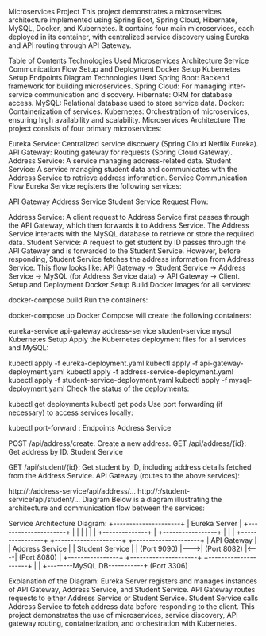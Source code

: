 Microservices Project
This project demonstrates a microservices architecture implemented using Spring Boot, Spring Cloud, Hibernate, MySQL, Docker, and Kubernetes. It contains four main microservices, each deployed in its container, with centralized service discovery using Eureka and API routing through API Gateway.

Table of Contents
Technologies Used
Microservices Architecture
Service Communication Flow
Setup and Deployment
Docker Setup
Kubernetes Setup
Endpoints
Diagram
Technologies Used
Spring Boot: Backend framework for building microservices.
Spring Cloud: For managing inter-service communication and discovery.
Hibernate: ORM for database access.
MySQL: Relational database used to store service data.
Docker: Containerization of services.
Kubernetes: Orchestration of microservices, ensuring high availability and scalability.
Microservices Architecture
The project consists of four primary microservices:

Eureka Service: Centralized service discovery (Spring Cloud Netflix Eureka).
API Gateway: Routing gateway for requests (Spring Cloud Gateway).
Address Service: A service managing address-related data.
Student Service: A service managing student data and communicates with the Address Service to retrieve address information.
Service Communication Flow
Eureka Service registers the following services:

API Gateway
Address Service
Student Service
Request Flow:

Address Service:
A client request to Address Service first passes through the API Gateway, which then forwards it to Address Service. The Address Service interacts with the MySQL database to retrieve or store the required data.
Student Service:
A request to get student by ID passes through the API Gateway and is forwarded to the Student Service. However, before responding, Student Service fetches the address information from Address Service. This flow looks like:
API Gateway → Student Service → Address Service → MySQL (for Address Service data) → API Gateway → Client.
Setup and Deployment
Docker Setup
Build Docker images for all services:

docker-compose build
Run the containers:

docker-compose up
Docker Compose will create the following containers:

eureka-service
api-gateway
address-service
student-service
mysql
Kubernetes Setup
Apply the Kubernetes deployment files for all services and MySQL:

kubectl apply -f eureka-deployment.yaml
kubectl apply -f api-gateway-deployment.yaml
kubectl apply -f address-service-deployment.yaml
kubectl apply -f student-service-deployment.yaml
kubectl apply -f mysql-deployment.yaml
Check the status of the deployments:

kubectl get deployments
kubectl get pods
Use port forwarding (if necessary) to access services locally:

kubectl port-forward <pod-name> <local-port>:<container-port>
Endpoints
Address Service

POST /api/address/create: Create a new address.
GET /api/address/{id}: Get address by ID.
Student Service

GET /api/student/{id}: Get student by ID, including address details fetched from the Address Service.
API Gateway (routes to the above services):

http://<api-gateway-host>:<port>/address-service/api/address/...
http://<api-gateway-host>:<port>/student-service/api/student/...
Diagram
Below is a diagram illustrating the architecture and communication flow between the services:

Service Architecture Diagram:
                  +---------------------+
                  |     Eureka Server    |
                  +---------------------+
                     |         |         |
                     |         |         |
      +--------------+         |         +-----------------+
      |                        |                           |
+----------------+    +---------------------+     +---------------------+
| API Gateway    |    | Address Service     |     | Student Service      |
| (Port 9090)    |--->| (Port 8082)         |<----| (Port 8080)          |
+----------------+    +---------------------+     +---------------------+
                          |                           |
                          +--------MySQL DB-----------+
                           (Port 3306)

Explanation of the Diagram:
Eureka Server registers and manages instances of API Gateway, Address Service, and Student Service.
API Gateway routes requests to either Address Service or Student Service.
Student Service calls Address Service to fetch address data before responding to the client.
This project demonstrates the use of microservices, service discovery, API gateway routing, containerization, and orchestration with Kubernetes.
